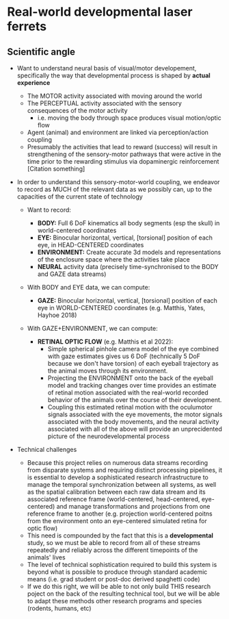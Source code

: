 # Real-world developmental laser ferrets 

## Scientific angle
- Want to understand neural basis of visual/motor developement, specifically the way that developmental process is shaped by **actual experience**
    - The MOTOR activity associated with moving around the world
    - The PERCEPTUAL activity associated with the sensory consequences of the motor activity 
        - i.e. moving the body through space produces visual motion/optic flow
    - Agent (animal) and environment are linked via perception/action coupling
    - Presumably the activities that lead to reward (success) will result in strengthening of the sensory-motor pathways that were active in the time prior to the rewarding stimulus via dopaminergic reinforcement [Citation something]
- In order to understand this sensory-motor-world coupling, we endeavor to record as MUCH of the relevant data as we possibly can, up to the capacities of the current state of technology
    - Want to record: 
        - **BODY:** Full 6 DoF kinematics  all body segments (esp the skull) in world-centered coordinates
        - **EYE:** Binocular horizontal, vertical, [torsional] position of each eye, in HEAD-CENTERED coordinates
        - **ENVIRONMENT:** Create accurate 3d models and representations of the enclosure space where the activities take place
        - **NEURAL** activity data (precisely time-synchronised to the BODY and GAZE data streams) 

    - With BODY and EYE data, we can compute: 
        - **GAZE:** Binocular horizontal, vertical, [torsional] position of each eye in WORLD-CENTERED coordinates (e.g. Matthis, Yates, Hayhoe 2018)
    - With GAZE+ENVIRONMENT, we can compute: 
        - **RETINAL OPTIC FLOW** (e.g. Matthis et al 2022): 
            - Simple spherical pinhole camera model of the eye combined with gaze estimates gives us 6 DoF (technically 5 DoF because we don't have torsion) of each eyeball trajectory as the animal moves through its environment. 
            - Projecting the ENVIRONMENT onto the back of the eyeball model and tracking changes over time provides an estimate of retinal motion associated with the real-world recorded behavior of the animals over the course of their development. 
            - Coupling this estimated retinal motion with the oculumotor signals associated with the eye movements, the motor signals associated with the body movements, and the neural activity associated with all of the above will provide an unprecidented picture of the neurodevelopmental process

- Technical challenges
    - Because this project relies on numerous data streams recording from disparate systems and requiring distinct processing pipelines, it is essential to develop a sophisticated research infrastructure to manage the temporal synchronization between all systems, as well as the spatial calibration between each raw data stream and its associated reference frame (world-centered, head-centered, eye-centered) and manage transformations and projections from one reference frame to another (e.g. projection world-centered poitns from the environment onto an eye-centered simulated retina for optic flow)
    - This need is compounded by the fact that this is a **developmental** study, so we must be able to record from all of these streams repeatedly and reliably across the different timepoints of the animals' lives
    - The level of technical sophistication required to build this system is beyond what is possible to produce through standard academic means (i.e. grad student or post-doc derived spaghetti code)
    - If we do this right, we will be able to not only build THIS research poject on the back of the resulting technical tool, but we will be able to adapt these methods other research programs and species (rodents, humans, etc)

        